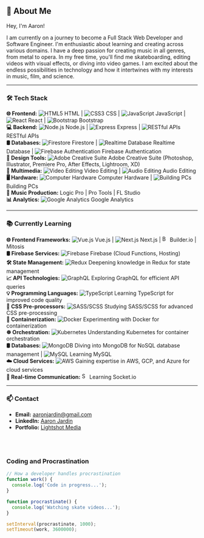 ## 🌟 About Me

Hey, I'm Aaron!

I am currently on a journey to become a Full Stack Web Developer and Software Engineer. I'm enthusiastic about learning and creating across various domains. I have a deep passion for creating music in all genres, from metal to opera. In my free time, you'll find me skateboarding, editing videos with visual effects, or diving into video games. I am excited about the endless possibilities in technology and how it intertwines with my interests in music, film, and science.

---

<h3>🛠 Tech Stack</h3>

**🌐 Frontend:** ![HTML5](https://img.icons8.com/color/16/000000/html-5.png) HTML | ![CSS3](https://img.icons8.com/color/16/000000/css3.png) CSS | ![JavaScript](https://img.icons8.com/color/16/000000/javascript.png) JavaScript | ![React](https://img.icons8.com/color/16/000000/react-native.png) React | ![Bootstrap](https://img.icons8.com/color/16/000000/bootstrap.png) Bootstrap <br/>
**💻 Backend:** ![Node.js](https://img.icons8.com/color/16/000000/nodejs.png) Node.js | ![Express](https://img.icons8.com/ios/16/000000/express-js.png) Express | ![RESTful APIs](https://img.icons8.com/color/16/000000/api-settings.png) RESTful APIs  
**🛢 Databases:** ![Firestore](https://img.icons8.com/color/16/000000/google-firebase-console.png) Firestore | ![Realtime Database](https://img.icons8.com/color/16/000000/google-firebase-console.png) Realtime Database | ![Firebase Authentication](https://img.icons8.com/color/16/000000/google-firebase-console.png) Firebase Authentication  
**🎨 Design Tools:** ![Adobe Creative Suite](https://img.icons8.com/color/16/000000/adobe-creative-cloud.png) Adobe Creative Suite (Photoshop, Illustrator, Premiere Pro, After Effects, Lightroom, XD)  
**🎥 Multimedia:** ![Video Editing](https://img.icons8.com/color/16/000000/video-editing.png) Video Editing | ![Audio Editing](https://img.icons8.com/color/16/000000/audio-wave.png) Audio Editing  
**🖥 Hardware:** ![Computer Hardware](https://img.icons8.com/color/16/000000/computer.png) Computer Hardware | ![Building PCs](https://img.icons8.com/color/16/000000/pc-on-desk.png) Building PCs  
**🎸 Music Production:** Logic Pro |  Pro Tools | FL Studio  
**📊 Analytics:** ![Google Analytics](https://img.icons8.com/color/16/000000/google-analytics.png) Google Analytics  

---

<h3>📚 Currently Learning</h3>

**🌐 Frontend Frameworks:** ![Vue.js](https://img.icons8.com/color/16/000000/vue-js.png) Vue.js | ![Next.js](https://img.icons8.com/fluency/16/000000/nextjs.png) Next.js | <img src="https://api.iconify.design/logos/builder-io-icon.svg" alt="Builder.io" width="16" height="16"> Builder.io | Mitosis  
**🛢 Firebase Services:** ![Firebase](https://img.icons8.com/color/16/000000/google-firebase-console.png) Firebase (Cloud Functions, Hosting)  
**🛠 State Management:** ![Redux](https://img.icons8.com/color/16/000000/redux.png) Deepening knowledge in Redux for state management  
**📈 API Technologies:** ![GraphQL](https://img.icons8.com/color/16/000000/graphql.png) Exploring GraphQL for efficient API queries  
**💡 Programming Languages:** ![TypeScript](https://img.icons8.com/color/16/000000/typescript.png) Learning TypeScript for improved code quality  
**🎨 CSS Pre-processors:** ![SASS/SCSS](https://img.icons8.com/color/16/000000/sass.png) Studying SASS/SCSS for advanced CSS pre-processing  
**🐳 Containerization:** ![Docker](https://img.icons8.com/color/16/000000/docker.png) Experimenting with Docker for containerization  
**☸️ Orchestration:** ![Kubernetes](https://img.icons8.com/color/16/000000/kubernetes.png) Understanding Kubernetes for container orchestration  
**🛢 Databases:** ![MongoDB](https://img.icons8.com/color/16/000000/mongodb.png) Diving into MongoDB for NoSQL database management | ![MySQL](https://img.icons8.com/color/16/000000/mysql-logo.png) Learning MySQL  
**☁️ Cloud Services:** ![AWS](https://img.icons8.com/color/16/000000/amazon-web-services.png) Gaining expertise in AWS, GCP, and Azure for cloud services  
**🔌 Real-time Communication:** <img src="https://www.vectorlogo.zone/logos/socketio/socketio-icon.svg" alt="Socket.io" width="16" height="16"> Learning Socket.io

---

<h3>📫 Contact</h3>

- **Email:** [aaronjardin@gmail.com](mailto:aaronjardin@gmail.com)
- **LinkedIn:** [Aaron Jardin](https://www.linkedin.com/in/aaronjardin/)
- **Portfolio:** [Lightshot Media](https://lightshotmedia.com/portfolio)

</br></br>
##### <h3> Coding and Procrastination </h3> 

```javascript
// How a developer handles procrastination
function work() {
  console.log('Code in progress...');
}

function procrastinate() {
  console.log('Watching skate videos...');
}

setInterval(procrastinate, 1000);
setTimeout(work, 3600000);
